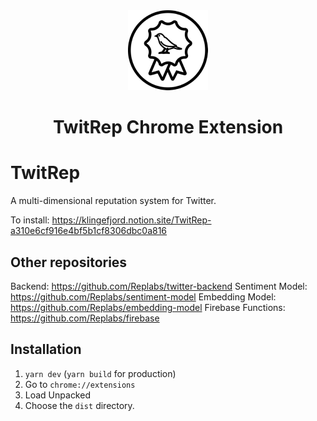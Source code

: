 <div align="center">
<img src="public/icon-128.png" alt="logo"/>
<h1>TwitRep Chrome Extension</h1>
</div>

# TwitRep

A multi-dimensional reputation system for Twitter.

To install: https://klingefjord.notion.site/TwitRep-a310e6cf916e4bf5b1cf8306dbc0a816

## Other repositories
Backend: https://github.com/Replabs/twitter-backend
Sentiment Model: https://github.com/Replabs/sentiment-model
Embedding Model: https://github.com/Replabs/embedding-model
Firebase Functions: https://github.com/Replabs/firebase

## Installation <a name="installation"></a>

1. `yarn dev` (`yarn build` for production)
2. Go to `chrome://extensions`
3. Load Unpacked
4. Choose the `dist` directory.
